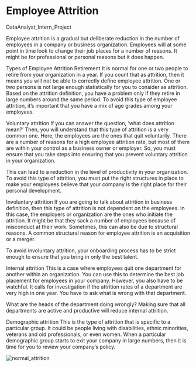 # Employee Attrition
DataAnalyst_Intern_Project

Employee attrition is a gradual but deliberate reduction in the number of employees in a company or business organization. Employees will at some point in time look to change their job places for a number of reasons. It might be for professional or personal reasons but it does happen.


Types of Employee Attrition
Retirement
It is normal for one or two people to retire from your organization in a year. If you count that as attrition, then it means you will not be able to correctly define employee attrition. One or two persons is not large enough statistically for you to consider as attrition. Based on the attrition definition, you have a problem only if they retire in large numbers around the same period. To avoid this type of employee attrition, it’s important that you have a mix of age grades among your employees.

Voluntary attrition
If you can answer the question, ‘what does attrition mean?’ Then, you will understand that this type of attrition is a very common one. Here, the employees are the ones that quit voluntarily. There are a number of reasons for a high employee attrition rate, but most of them are within your control as a business owner or employer. So, you must ensure that you take steps into ensuring that you prevent voluntary attrition in your organization.

This can lead to a reduction in the level of productivity in your organization. To avoid this type of attrition, you must put the right structures in place to make your employees believe that your company is the right place for their personal development.

Involuntary attrition
If you are going to talk about attrition in business definition, then this type of attrition is not dependent on the employees. In this case, the employers or organization are the ones who initiate the attrition. It might be that they sack a number of employees because of misconduct at their work. Sometimes, this can also be due to structural reasons. A common structural reason for employee attrition is an acquisition or a merger.

To avoid involuntary attrition, your onboarding process has to be strict enough to ensure that you bring in only the best talent.

Internal attrition 
This is a case where employees quit one department for another within an organization. You can use this to determine the best job placement for employees in your company. However, you also have to be watchful. It calls for investigation if the attrition rates of a department are very high in one year. You have to ask what is wrong with that department.

What are the heads of the department doing wrongly? Making sure that all departments are active and productive will reduce internal attrition.

Demographic attrition
This is the type of attrition that is specific to a particular group. It could be people living with disabilities, ethnic minorities, veterans and old professionals, or even women. When a particular demographic group starts to exit your company in large numbers, then it is time for you to review your company’s policy.

![normal_attrition](https://user-images.githubusercontent.com/71536345/199220599-1fb1c50c-723f-475b-a07e-736a132a986c.jpg)



